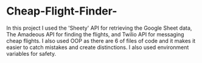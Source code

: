# Cheap-Flight-Finder-
In this project I used the 'Sheety' API for retrieving the Google Sheet data, The Amadeous API for finding the flights, and Twilio API for messaging cheap flights. I also used OOP as there are 6 of files of code and it makes it easier to catch mistakes and create distinctions. I also used environment variables for safety.
